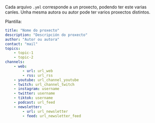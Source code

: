Cada arquivo `.yml` corresponde a un proxecto, podendo ter este varias canles. Unha mesma autora ou autor pode ter varios proxectos distintos.

Plantilla:

```yml
title: "Nome do proxecto"
description: "Descripción do proxecto"
author: "Autor ou autora"
contact: "mail"
topics:
    - topic-1
    - topic-2
channels:
    - web:
        - url: url_web
        - rss: url_rss
    - youtube: url_channel_youtube
    - twitch: url_channel_twitch
    - instagram: username
    - twitter: username
    - tiktok: username
    - podcast: url_feed
    - newsletter:
        - url: url_newsletter
        - feed: url_newsletter_feed
```
